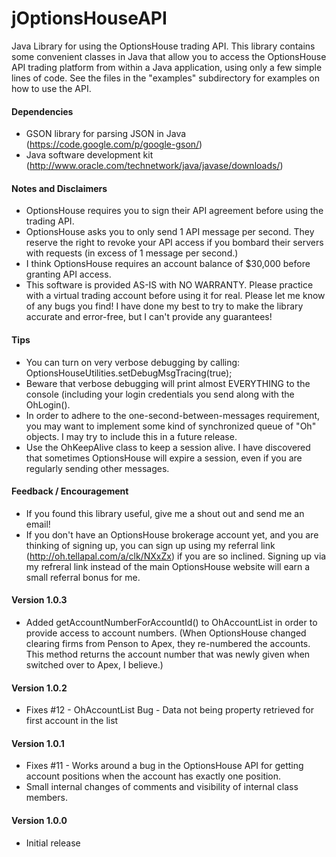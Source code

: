 jOptionsHouseAPI
================

Java Library for using the OptionsHouse trading API.  This library contains some convenient
classes in Java that allow you to access the OptionsHouse API trading platform from
within a Java application, using only a few simple lines of code.  See the files in
the "examples" subdirectory for examples on how to use the API.


#### Dependencies ####
* GSON library for parsing JSON in Java (https://code.google.com/p/google-gson/)
* Java software development kit (http://www.oracle.com/technetwork/java/javase/downloads/)


#### Notes and Disclaimers ####
* OptionsHouse requires you to sign their API agreement before using the
  trading API.
* OptionsHouse asks you to only send 1 API message per second.  They reserve the 
  right to revoke your API access if you bombard their servers with requests (in
  excess of 1 message per second.)
* I think OptionsHouse requires an account balance of $30,000 before granting API access.
* This software is provided AS-IS with NO WARRANTY.  Please practice with a virtual trading
  account before using it for real.  Please let me know of any bugs you find!  I have done
  my best to try to make the library accurate and error-free, but I can't provide any
  guarantees!


#### Tips ####
* You can turn on very verbose debugging by calling: OptionsHouseUtilities.setDebugMsgTracing(true);
* Beware that verbose debugging will print almost EVERYTHING to the console (including your
  login credentials you send along with the OhLogin().
* In order to adhere to the one-second-between-messages requirement, you may want to implement
  some kind of synchronized queue of "Oh" objects.  I may try to include this in a future release.
* Use the OhKeepAlive class to keep a session alive.  I have discovered that sometimes OptionsHouse will
expire a session, even if you are regularly sending other messages.


#### Feedback / Encouragement ####
* If you found this library useful, give me a shout out and send me an email!
* If you don't have an OptionsHouse brokerage account yet, and you are thinking of
  signing up, you can sign up using my referral link (http://oh.tellapal.com/a/clk/NXxZx)
  if you are so inclined. Signing up via my refreral link instead of the main OptionsHouse
  website will earn a small referral bonus for me.


#### Version 1.0.3 ####
* Added getAccountNumberForAccountId() to OhAccountList in order to provide
  access to account numbers.  (When OptionsHouse changed clearing firms from
  Penson to Apex, they re-numbered the accounts.  This method returns the
  account number that was newly given when switched over to Apex, I believe.)

#### Version 1.0.2 ####
* Fixes #12 - OhAccountList Bug - Data not being property retrieved for first
  account in the list

#### Version 1.0.1 ####
* Fixes #11 - Works around a bug in the OptionsHouse API for getting
  account positions when the account has exactly one position.
* Small internal changes of comments and visibility of internal class members.


#### Version 1.0.0 ####
* Initial release

